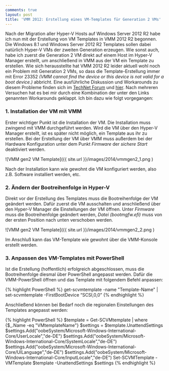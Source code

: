 ```yaml
---
comments: true
layout: post
title: 'VMM 2012: Erstellung eines VM-Templates für Generation 2 VMs'
---
```


Nach der Migration aller Hyper-V Hosts auf Windows Server 2012 R2 habe ich nun mit der Erstellung von VM Templates in VMM 2012 R2 begonnen. Die Windows 8.1 und Windows Server 2012 R2 Templates sollen dabei natürlich Hyper-V VMs der zweiten Generation erzeugen. Wie sonst auch, habe ich zuerst die Generation 2 VM direkt auf einem Host im Hyper-V Manager erstellt, um anschließend in VMM aus der VM ein Template zu erstellen. Wie sich herausstellte hat VMM 2012 R2 leider aktuell wohl noch ein Problem mit Generation 2 VMs, so dass die Template-Erstellung immer mit Error 23352 <i>(VMM cannot find the device or this device is not valid for a boot device.)</i> abbricht. Eine ausführliche Diskussion und Workarounds zu diesem Probleme finden sich im [TechNet Forum](http://social.technet.microsoft.com/Forums/systemcenter/en-US/917c90d5-f7f4-454c-825b-fe0f28592978/cannot-create-vm-from-gen2-template?forum=virtualmachingmgrhyperv) und [hier](http://www.rickygao.com/scvmm-2012-r2-unable-to-create-vm-based-on-generation-2-vm-template/). Nach mehreren Versuchen hat es bei mir durch eine Kombination der unter den Links genannten Workarounds geklappt. Ich bin dazu wie folgt vorgegangen:

### 1. Installation der VM mit VMM

Erster wichtiger Punkt ist die Installation der VM. Die Installation muss zwingend mit VMM durchgeführt werden. Wird die VM über den Hyper-V Manager erstellt, ist es später nicht möglich, ein Template aus ihr zu erstellen. Bei der Erstellung der VM über VMM muss außerdem bei der Hardware Konfiguration unter dem Punkt <i>Firmware</i> der <i>sichere Start</i> deaktiviert werden.

![VMM gen2 VM Template]({{ site.url }}/images/2014/vmmgen2_1.png )

Nach der Installation kann wie gewohnt die VM konfiguriert werden, also z.B. Software installiert werden, etc.

### 2. Ändern der Bootreihenfolge in Hyper-V

Direkt vor der Erstellung des Templates muss die Bootreihenfolge der VM geändert werden. Dafür zuerst die VM ausschalten und anschließend über den Hyper-V Manager die Einstellungen der VM öffnen. Unter <i>Firmware</i> muss die Bootreihenfolge geändert werden, <i>Datei (bootmgfw.efi)</i> muss von der ersten Position nach unten verschoben werden.

![VMM gen2 VM Template]({{ site.url }}/images/2014/vmmgen2_2.png )

Im Anschluß kann das VM-Template wie gewohnt über die VMM-Konsole erstellt werden.

### 3. Anpassen des VM-Templates mit PowerShell

Ist die Erstellung (hoffentlich) erfolgreich abgeschlossen, muss die Bootreihenfolge diesmal über PowerShell angepasst werden. Dafür die VMM-PowerShell öffnen und das Template mit folgendem Befehl anpassen:

{% highlight PowerShell %}
get-scvmtemplate -name "Template-Name" | set-scvmtemplate -FirstBootDevice “SCSI,0,0”
{% endhighlight %}

Anschließend können bei Bedarf noch die regionalen Einstellungen des Templates angepasst werden:

{% highlight PowerShell %}
    $template = Get-SCVMtemplate | where {$_.Name -eq "VMtemplateName"}
    $settings = $template.UnattendSettings
    $settings.Add("oobeSystem/Microsoft-Windows-International-Core/UserLocale","de-DE")
    $settings.Add("oobeSystem/Microsoft-Windows-International-Core/SystemLocale","de-DE")
    $settings.Add("oobeSystem/Microsoft-Windows-International-Core/UILanguage","de-DE")
    $settings.Add("oobeSystem/Microsoft-Windows-International-Core/InputLocale","de-DE")
    Set-SCVMTemplate -VMTemplate $template -UnattendSettings $settings
{% endhighlight %}
